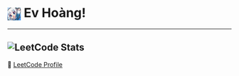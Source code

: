 # <img src="assets/gura_emote.png" width="30" style="vertical-align:middle;"/> Ev Hoàng!

---
![LeetCode Stats](https://leetcard.jacoblin.cool/hduckien?theme=dark&font=Montserrat&ext=heatmap)
---
🔗 [LeetCode Profile](https://leetcode.com/u/hduckien/)

<!--
**Ev-Hoang/Ev-Hoang** is a ✨ _special_ ✨ repository because its `README.md` (this file) appears on your GitHub profile.

Here are some ideas to get you started:

- 🔭 I’m currently working on ...
- 🌱 I’m currently learning ...
- 👯 I’m looking to collaborate on ...
- 🤔 I’m looking for help with ...
- 💬 Ask me about ...
- 📫 How to reach me: ...
- 😄 Pronouns: ...
- ⚡ Fun fact: ...
-->
